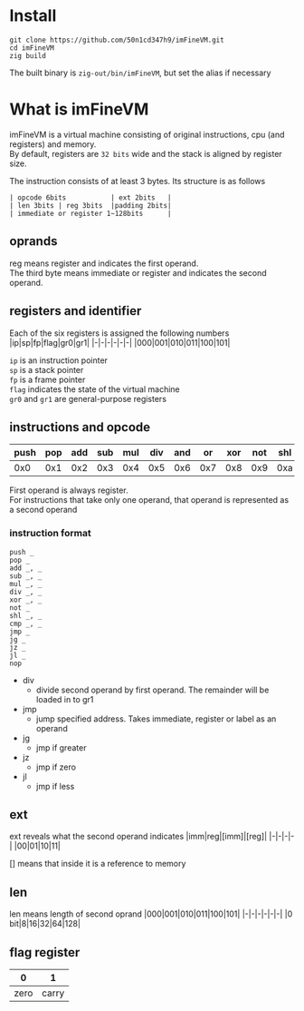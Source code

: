 # Install
```shell
git clone https://github.com/50n1cd347h9/imFineVM.git
cd imFineVM
zig build
```
The built binary is `zig-out/bin/imFineVM`, but set the alias if necessary

# What is imFineVM
imFineVM is a virtual machine consisting of original instructions, cpu (and registers) and memory.<br>
By default, registers are `32 bits` wide and the stack is aligned by register size.

The instruction consists of at least 3 bytes.
Its structure is as follows
```
| opcode 6bits           | ext 2bits   | 
| len 3bits | reg 3bits  |padding 2bits|
| immediate or register 1~128bits      |
```
## oprands
reg means register and indicates the first operand.<br>
The third byte means immediate or register and indicates the second operand.<br>

## registers and identifier
Each of the six registers is assigned the following numbers
|ip|sp|fp|flag|gr0|gr1|
|-|-|-|-|-|-|
|000|001|010|011|100|101|

`ip` is an instruction pointer<br>
`sp` is a stack pointer<br>
`fp` is a frame pointer<br>
`flag` indicates the state of the virtual machine<br>
`gr0` and `gr1` are general-purpose registers


## instructions and opcode
|push|pop|add|sub|mul|div|and|or|xor|not|shl|cmp|jmp|jg|jz|jl|nop|
|-|-|-|-|-|-|-|-|-|-|-|-|-|-|-|-|-|
|0x0|0x1|0x2|0x3|0x4|0x5|0x6|0x7|0x8|0x9|0xa|0xb|0xc|0xd|0xe|0xf|0x10|0x11|0x12|0x13|

First operand is always register. <br>
For instructions that take only one operand, that operand is represented as a second operand

### instruction format
```
push _
pop _
add _, _
sub _, _
mul _, _
div _, _
xor _, _
not _
shl _, _
cmp _, _
jmp _
jg _
jz _
jl _
nop
```
- div
  - divide second operand by first operand. The remainder will be loaded in to gr1
- jmp
  - jump specified address. Takes immediate, register or label as an operand
- jg
  - jmp if greater
- jz
  - jmp if zero
- jl
  - jmp if less

## ext
ext reveals what the second operand indicates
|imm|reg|[imm]|[reg]|
|-|-|-|-|
|00|01|10|11|

[] means that inside it is a reference to memory
## len
len means length of second oprand
|000|001|010|011|100|101|
|-|-|-|-|-|-|
|0 bit|8|16|32|64|128|

## flag register
|0|1|
|-|-|
|zero|carry|
